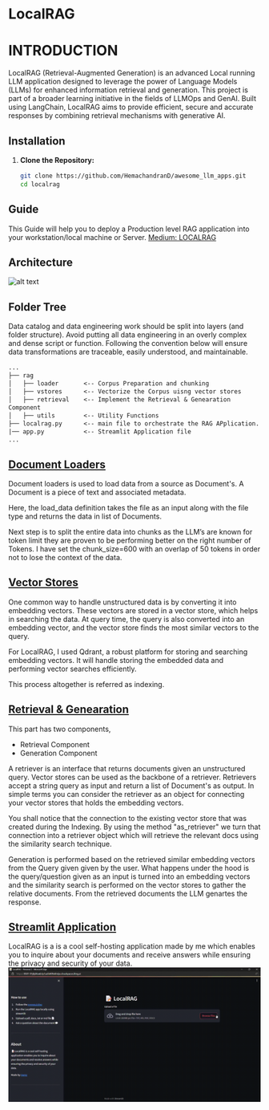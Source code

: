 # LocalRAG

# INTRODUCTION

LocalRAG (Retrieval-Augmented Generation) is an advanced Local running LLM application designed to leverage the power of Language Models (LLMs) for enhanced information retrieval and generation. This project is part of a broader learning initiative in the fields of LLMOps and GenAI. Built using LangChain, LocalRAG aims to provide efficient, secure and accurate responses by combining retrieval mechanisms with generative AI.

## Installation

1. **Clone the Repository:**
   ```bash
   git clone https://github.com/HemachandranD/awesome_llm_apps.git
   cd localrag

## Guide

This Guide will help you to deploy a Production level RAG application into your workstation/local machine or Server.
[Medium: LOCALRAG](https://medium.com/gopenai/deploy-a-production-grade-rag-chatbot-on-your-local-machine-or-server-localrag-9f6fdede6f54)

## Architecture

![alt text](docs/localrag.png)

## Folder Tree

Data catalog and data engineering work should be split into layers (and folder structure). Avoid putting all data engineering in an overly complex and dense script or function. Following the convention below will ensure data transformations are traceable, easily understood, and maintainable.

```text
...
├── rag
│   ├── loader       <-- Corpus Preparation and chunking
│   ├── vstores      <-- Vectorize the Corpus uisng vector stores
│   ├── retrieval    <-- Implement the Retrieval & Genearation Component 
│   ├── utils        <-- Utility Functions
├── localrag.py      <-- main file to orchestrate the RAG APplication.
|── app.py           <-- Streamlit Application file
...
```

## [Document Loaders](rag/loader.py)

Document loaders is used to load data from a source as Document's. A Document is a piece of text and associated metadata.


Here, the load_data definition takes the file as an input along with the file type and returns the data in list of Documents.

Next step is to split the entire data into chunks as the LLM’s are known for token limit they are proven to be performing better on the right number of Tokens. I have set the chunk_size=600 with an overlap of 50 tokens in order not to lose the context of the data.

## [Vector Stores](rag/vstores.py)

One common way to handle unstructured data is by converting it into embedding vectors. These vectors are stored in a vector store, which helps in searching the data. At query time, the query is also converted into an embedding vector, and the vector store finds the most similar vectors to the query.

For LocalRAG, I used Qdrant, a robust platform for storing and searching embedding vectors. It will handle storing the embedded data and performing vector searches efficiently.

This process altogether is referred as indexing.

## [Retrieval & Genearation](rag/retrieval.py)

This part has two components,
- Retrieval Component
- Generation Component

A retriever is an interface that returns documents given an unstructured query. Vector stores can be used as the backbone of a retriever.
Retrievers accept a string query as input and return a list of Document's as output. In simple terms you can consider the retriever as an object for connecting your vector stores that holds the embedding vectors.

You shall notice that the connection to the existing vector store that was created during the Indexing. By using the method "as_retriever" we turn that connection into a retriever object which will retrieve the relevant docs using the similarity search technique.

Generation is performed based on the retrieved similar embedding vectors from the Query given given by the user. What happens under the hood is the query/question given as an input is turned into an embedding vectors and the similarity search is performed on the vector stores to gather the relative documents. From the retrieved documents the LLM genartes the response.

## [Streamlit Application](./app.py)
LocalRAG is a is a cool self-hosting application made by me which enables you to inquire about your documents and receive answers while ensuring the privacy and security of your data.
![streamlit](docs/LocalRAG_streamlit.gif)

